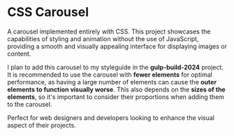 # CSS Carousel

A carousel implemented entirely with CSS. This project showcases the capabilities of styling and animation without the use of JavaScript, providing a smooth and visually appealing interface for displaying images or content.

I plan to add this carousel to my styleguide in the **gulp-build-2024** project. It is recommended to use the carousel with **fewer elements** for optimal performance, as having a large number of elements can cause the **outer elements to function visually worse**. This also depends on the **sizes of the elements**, so it's important to consider their proportions when adding them to the carousel.

Perfect for web designers and developers looking to enhance the visual aspect of their projects.
